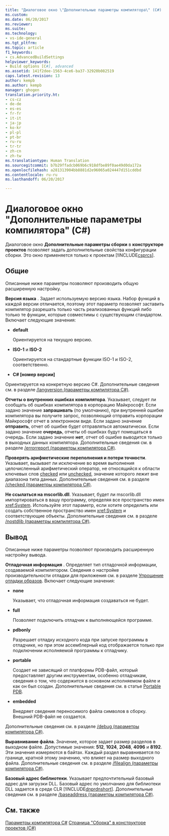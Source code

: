 ```yaml
---
title: "Диалоговое окно \"Дополнительные параметры компилятора\" (C#) | Документы Майкрософт"
ms.custom: 
ms.date: 06/20/2017
ms.reviewer: 
ms.suite: 
ms.technology:
- vs-ide-general
ms.tgt_pltfrm: 
ms.topic: article
f1_keywords:
- cs.AdvancedBuildSettings
helpviewer_keywords:
- Build options [C#], advanced
ms.assetid: 141f2dee-1563-4ce6-ba37-32920b082519
caps.latest.revision: 13
author: kempb
ms.author: kempb
manager: ghogen
translation.priority.ht:
- cs-cz
- de-de
- es-es
- fr-fr
- it-it
- ja-jp
- ko-kr
- pl-pl
- pt-br
- ru-ru
- tr-tr
- zh-cn
- zh-tw
ms.translationtype: Human Translation
ms.sourcegitcommit: b7b29ffadcb069b6c918dfbe89f0ae49d0da172a
ms.openlocfilehash: a281313904bb8881d2e96065a024447d151cddbd
ms.contentlocale: ru-ru
ms.lasthandoff: 06/20/2017

---
```

# <a name="advanced-build-settings-dialog-box-c"></a>Диалоговое окно "Дополнительные параметры компилятора" (C#)

Диалоговое окно **Дополнительные параметры сборки** в **конструкторе проектов** позволяет задать дополнительные свойства конфигурации сборки. Это окно применяется только к проектам [!INCLUDE[csprcs](../../data-tools/includes/csprcs_md.md)].

## <a name="general"></a>Общие

 Описанные ниже параметры позволяют производить общую расширенную настройку.

 **Версия языка**
. Задает используемую версию языка. Набор функций в каждой версии отличается, поэтому этот параметр позволяет заставить компилятор разрешать только часть реализованных функций либо только те функции, которые совместимы с существующим стандартом. Включает следующие значения:

 - **default**

   Ориентируется на текущую версию.

- **ISO-1** и **ISO-2**

  Ориентируется на стандартные функции ISO-1 и ISO-2, соответственно.

- **C# [номер версии]**

 Ориентируется на конкретную версию C#. Дополнительные сведения см. в разделе [/langversion (параметры компилятора C#)](/dotnet/csharp/language-reference/compiler-options/langversion-compiler-option).


 **Отчеты о внутренних ошибках компилятора**. Указывает, следует ли сообщать об ошибках компилятора в корпорацию Майкрософт. Если задано значение **запрашивать** (по умолчанию), при внутренней ошибке компилятора вы получите запрос, позволяющий отправить корпорации Майкрософт отчет в электронном виде. Если задано значение **отправить**, отчет об ошибке будет отправляться автоматически. Если задано значение **очередь**, отчеты об ошибках будут помещаться в очередь. Если задано значение **нет**, отчет об ошибке выводится только в выходных данных компилятора. Дополнительные сведения см. в разделе [/errorreport (параметры компилятора C#)](/dotnet/csharp/language-reference/compiler-options/errorreport-compiler-option).

 **Проверять арифметические переполнения и потери точности**. Указывает, вызывает ли исключение во время выполнения целочисленный арифметический оператор, не относящийся к области ключевых слов [checked](/dotnet/csharp/language-reference/keywords/checked) или [unchecked](/dotnet/csharp/language-reference/keywords/unchecked), значение которого лежит вне диапазона типа данных. Дополнительные сведения см. в разделе [/checked (параметры компилятора C#)](/dotnet/csharp/language-reference/compiler-options/checked-compiler-option).

 **Не ссылаться на mscorlib.dll**. Указывает, будет ли mscorlib.dll импортироваться в вашу программу, определяя все пространство имен <xref:System>. Используйте этот параметр, если хотите определить или создать собственное пространство имен <xref:System> и соответствующие объекты. Дополнительные сведения см. в разделе [/nostdlib (параметры компилятора C#)](/dotnet/csharp/language-reference/compiler-options/nostdlib-compiler-option).

## <a name="output"></a>Вывод

 Описанные ниже параметры позволяют производить расширенную настройку вывода.

 **Отладочная информация**
. Определяет тип отладочной информации, создаваемой компилятором. Сведения о настройке производительности отладки для приложения см. в разделе [Упрощение отладки образов](http://msdn.microsoft.com/Library/7d90ea7a-150f-4f97-98a7-f9c26541b9a3). Включает следующие значения:

- **none**

  Указывает, что отладочная информация создаваться не будет.

- **full**

  Позволяет подключить отладчик к выполняющейся программе.

- **pdbonly**

  Разрешает отладку исходного кода при запуске программы в отладчике, но при этом ассемблерный код отображается только при подключении исполняемой программы к отладчику.
- **portable**

  Создает не зависящий от платформы PDB-файл, который предоставляет другим инструментам, особенно отладчикам, сведения о том, что содержится в основном исполняемом файле и как он был создан. Дополнительные сведения см. в статье [Portable PDB](https://github.com/dotnet/core/blob/master/Documentation/diagnostics/portable_pdb.md).

- **embedded**

  Внедряет сведения переносимого файла символов в сборку. Внешний PDB-файл не создается.

Дополнительные сведения см. в разделе [/debug (параметры компилятора C#)](/dotnet/csharp/language-reference/compiler-options/debug-compiler-option).

**Выравнивание файла**. Значение, которое задает размер разделов в выходном файле. Допустимые значения: **512**, **1024**, **2048**, **4096** и **8192**. Эти значения измеряются в байтах. Каждый раздел выравнивается по границе, кратной этому значению, что влияет на размер выходного файла. Дополнительные сведения см. в разделе [/filealign (параметры компилятора C#)](/dotnet/csharp/language-reference/compiler-options/filealign-compiler-option).

**Базовый адрес библиотеки**. Указывает предпочтительный базовый адрес для загрузки DLL. Базовый адрес по умолчанию для библиотеки DLL задается в среде CLR [!INCLUDE[dnprdnshort](../../code-quality/includes/dnprdnshort_md.md)]. Дополнительные сведения см. в разделе [/baseaddress (параметры компилятора C#)](/dotnet/csharp/language-reference/compiler-options/baseaddress-compiler-option).

## <a name="see-also"></a>См. также

 [Параметры компилятора C#](/dotnet/csharp/language-reference/compiler-options/index)
 [Страница "Сборка" в конструкторе проектов (C#)](../../ide/reference/build-page-project-designer-csharp.md)

